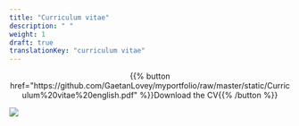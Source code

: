 ```yaml
---
title: "Curriculum vitae"
description: " "
weight: 1
draft: true
translationKey: "curriculum vitae"
---
```


<center> {{% button href="https://github.com/GaetanLovey/myportfolio/raw/master/static/Curriculum%20vitae%20english.pdf" %}}Download the CV{{% /button %}}</p></center>

![](/cv-en.png)
